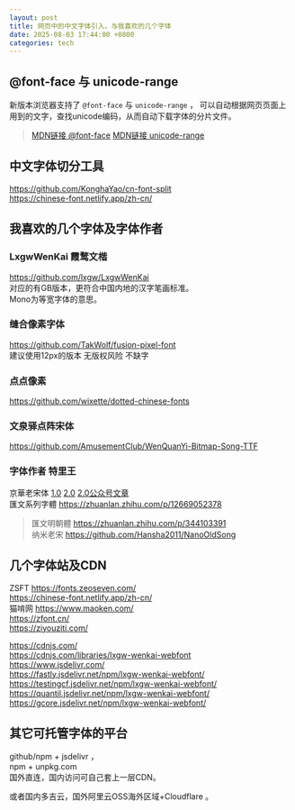 ```yaml
---
layout: post
title: 网页中的中文字体引入，与我喜欢的几个字体
date: 2025-08-03 17:44:00 +0800
categories: tech
---
```


## @font-face 与 unicode-range

新版本浏览器支持了 `@font-face` 与 `unicode-range` ， 可以自动根据网页页面上用到的文字，查找unicode编码，从而自动下载字体的分片文件。  
> [MDN链接 @font-face](https://developer.mozilla.org/en-US/docs/Web/CSS/@font-face)
> [MDN链接 unicode-range](https://developer.mozilla.org/en-US/docs/Web/CSS/@font-face/unicode-range)  

## 中文字体切分工具  
https://github.com/KonghaYao/cn-font-split  
https://chinese-font.netlify.app/zh-cn/

## 我喜欢的几个字体及字体作者  

### LxgwWenKai 霞鹜文楷  
https://github.com/lxgw/LxgwWenKai  
对应的有GB版本，更符合中国内地的汉字笔画标准。  
Mono为等宽字体的意思。  

### 缝合像素字体  
https://github.com/TakWolf/fusion-pixel-font  
建议使用12px的版本 无版权风险 不缺字  

### 点点像素  
https://github.com/wixette/dotted-chinese-fonts  

### 文泉驿点阵宋体  
https://github.com/AmusementClub/WenQuanYi-Bitmap-Song-TTF  

### 字体作者 特里王  
京華老宋体  [1.0](https://zhuanlan.zhihu.com/p/637491623)  [2.0](https://zhuanlan.zhihu.com/p/677725322)  [2.0公众号文章](https://mp.weixin.qq.com/s/ZUE-F5Uv-L4VxKtV98066w)  
匯文系列字體  https://zhuanlan.zhihu.com/p/12669052378  
> 匯文明朝體  https://zhuanlan.zhihu.com/p/344103391  
> 纳米老宋  https://github.com/Hansha2011/NanoOldSong

## 几个字体站及CDN  

ZSFT  https://fonts.zeoseven.com/  
https://chinese-font.netlify.app/zh-cn/  
猫啃网  https://www.maoken.com/  
https://zfont.cn/  
https://ziyouziti.com/  

https://cdnjs.com/  
https://cdnjs.com/libraries/lxgw-wenkai-webfont  
https://www.jsdelivr.com/  
https://fastly.jsdelivr.net/npm/lxgw-wenkai-webfont/  
https://testingcf.jsdelivr.net/npm/lxgw-wenkai-webfont/  
https://quantil.jsdelivr.net/npm/lxgw-wenkai-webfont/  
https://gcore.jsdelivr.net/npm/lxgw-wenkai-webfont/  

## 其它可托管字体的平台  
github/npm + jsdelivr ，  
npm + unpkg.com  
国外直连，国内访问可自己套上一层CDN。  

或者国内多吉云，国外阿里云OSS海外区域+Cloudflare 。  
